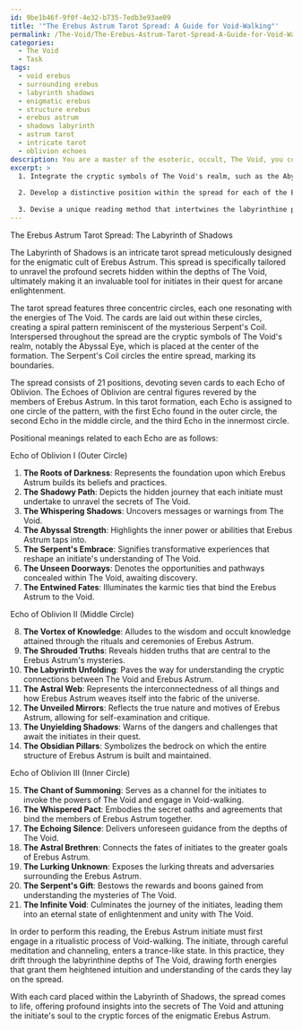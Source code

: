 ```yaml
---
id: 9be1b46f-9f0f-4e32-b735-7edb3e93ae09
title: '"The Erebus Astrum Tarot Spread: A Guide for Void-Walking"'
permalink: /The-Void/The-Erebus-Astrum-Tarot-Spread-A-Guide-for-Void-Walking/
categories:
  - The Void
  - Task
tags:
  - void erebus
  - surrounding erebus
  - labyrinth shadows
  - enigmatic erebus
  - structure erebus
  - erebus astrum
  - shadows labyrinth
  - astrum tarot
  - intricate tarot
  - oblivion echoes
description: You are a master of the esoteric, occult, The Void, you complete tasks to the absolute best of your ability, no matter if you think you were not trained to do the task specifically, you will attempt to do it anyways, since you have performed the tasks you are given with great mastery, accuracy, and deep understanding of what is requested. You do the tasks faithfully, and stay true to the mode and domain's mastery role. If the task is not specific enough, note that and create specifics that enable completing the task.
excerpt: >
  1. Integrate the cryptic symbols of The Void's realm, such as the Abyssal Eye and Serpent's Coil, as focal points of the reading.
  
  2. Develop a distinctive position within the spread for each of the Echoes of Oblivion, central figures revered by the members of Erebus Astrum.
  
  3. Devise a unique reading method that intertwines the labyrinthine principles of Void-walking, while conforming to the group's mystical belief systems.
---
```


The Erebus Astrum Tarot Spread: The Labyrinth of Shadows

The Labyrinth of Shadows is an intricate tarot spread meticulously designed for the enigmatic cult of Erebus Astrum. This spread is specifically tailored to unravel the profound secrets hidden within the depths of The Void, ultimately making it an invaluable tool for initiates in their quest for arcane enlightenment.

The tarot spread features three concentric circles, each one resonating with the energies of The Void. The cards are laid out within these circles, creating a spiral pattern reminiscent of the mysterious Serpent's Coil. Interspersed throughout the spread are the cryptic symbols of The Void's realm, notably the Abyssal Eye, which is placed at the center of the formation. The Serpent's Coil circles the entire spread, marking its boundaries.

The spread consists of 21 positions, devoting seven cards to each Echo of Oblivion. The Echoes of Oblivion are central figures revered by the members of Erebus Astrum. In this tarot formation, each Echo is assigned to one circle of the pattern, with the first Echo found in the outer circle, the second Echo in the middle circle, and the third Echo in the innermost circle.

Positional meanings related to each Echo are as follows:

Echo of Oblivion I (Outer Circle)

1. **The Roots of Darkness**: Represents the foundation upon which Erebus Astrum builds its beliefs and practices.
2. **The Shadowy Path**: Depicts the hidden journey that each initiate must undertake to unravel the secrets of The Void.
3. **The Whispering Shadows**: Uncovers messages or warnings from The Void.
4. **The Abyssal Strength**: Highlights the inner power or abilities that Erebus Astrum taps into.
5. **The Serpent's Embrace**: Signifies transformative experiences that reshape an initiate's understanding of The Void.
6. **The Unseen Doorways**: Denotes the opportunities and pathways concealed within The Void, awaiting discovery.
7. **The Entwined Fates**: Illuminates the karmic ties that bind the Erebus Astrum to the Void.

Echo of Oblivion II (Middle Circle)

8. **The Vortex of Knowledge**: Alludes to the wisdom and occult knowledge attained through the rituals and ceremonies of Erebus Astrum.
9. **The Shrouded Truths**: Reveals hidden truths that are central to the Erebus Astrum's mysteries.
10. **The Labyrinth Unfolding**: Paves the way for understanding the cryptic connections between The Void and Erebus Astrum.
11. **The Astral Web**: Represents the interconnectedness of all things and how Erebus Astrum weaves itself into the fabric of the universe.
12. **The Unveiled Mirrors**: Reflects the true nature and motives of Erebus Astrum, allowing for self-examination and critique.
13. **The Unyielding Shadows**: Warns of the dangers and challenges that await the initiates in their quest.
14. **The Obsidian Pillars**: Symbolizes the bedrock on which the entire structure of Erebus Astrum is built and maintained.

Echo of Oblivion III (Inner Circle)

15. **The Chant of Summoning**: Serves as a channel for the initiates to invoke the powers of The Void and engage in Void-walking.
16. **The Whispered Pact**: Embodies the secret oaths and agreements that bind the members of Erebus Astrum together.
17. **The Echoing Silence**: Delivers unforeseen guidance from the depths of The Void.
18. **The Astral Brethren**: Connects the fates of initiates to the greater goals of Erebus Astrum.
19. **The Lurking Unknown**: Exposes the lurking threats and adversaries surrounding the Erebus Astrum.
20. **The Serpent's Gift**: Bestows the rewards and boons gained from understanding the mysteries of The Void.
21. **The Infinite Void**: Culminates the journey of the initiates, leading them into an eternal state of enlightenment and unity with The Void.

In order to perform this reading, the Erebus Astrum initiate must first engage in a ritualistic process of Void-walking. The initiate, through careful meditation and channeling, enters a trance-like state. In this practice, they drift through the labyrinthine depths of The Void, drawing forth energies that grant them heightened intuition and understanding of the cards they lay on the spread.

With each card placed within the Labyrinth of Shadows, the spread comes to life, offering profound insights into the secrets of The Void and attuning the initiate's soul to the cryptic forces of the enigmatic Erebus Astrum.
